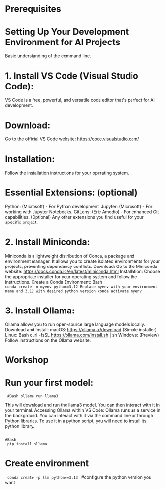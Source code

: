 # Prerequisites
# Setting Up Your Development Environment for AI Projects 

Basic understanding of the command line.

# 1. Install VS Code (Visual Studio Code):

VS Code is a free, powerful, and versatile code editor that's perfect for AI development.
 # Download: 
 Go to the official VS Code website: https://code.visualstudio.com/
 # Installation: 
 Follow the installation instructions for your operating system.
# Essential Extensions: (optional)
Python: (Microsoft) - For Python development.
Jupyter: (Microsoft) - For working with Jupyter Notebooks.
GitLens: (Eric Amodio) - For enhanced Git capabilities.
(Optional) Any other extensions you find useful for your specific project.
# 2. Install Miniconda:

Miniconda is a lightweight distribution of Conda, a package and environment manager. It allows you to create isolated environments for your projects, preventing dependency conflicts.
Download: Go to the Miniconda website: https://docs.conda.io/en/latest/miniconda.html
Installation: Choose the appropriate installer for your operating system and follow the instructions.
Create a Conda Environment:
Bash
<code > conda create -n myenv python=3.12 
 Replace myenv with your environment name and 3.12 with desired python version
conda activate myenv
</code >
#  3. Install Ollama:

Ollama allows you to run open-source large language models locally.
Download and Install:
macOS: https://ollama.ai/download (Simple installer)
Linux:
Bash
curl -fsSL https://ollama.com/install.sh | sh
Windows: (Preview) Follow instructions on the Ollama website.

# Workshop

# Run your first model:

<code> #Bash
ollama run llama3 </code >

This will download and run the llama3 model. You can then interact with it in your terminal.
Accessing Ollama within VS Code:
Ollama runs as a service in the background. You can interact with it via the command line or through Python libraries.
To use it in a python script, you will need to install its python library. 


<code >
#Bash
 pip install ollama</code >


 # Create environment
 <code> conda create -p llm python==3.13 </code> #configure the python version you want
